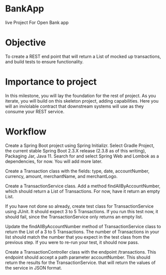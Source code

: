 # BankApp
live Project For Open Bank app


# Objective

To create a REST end point that will return a List of mocked up transactions, and build tests to ensure functionality.



# Importance to project

In this milestone, you will lay the foundation for the rest of project. As you iterate, you will build on this skeleton project, adding capabilities. Here you will an inviolable contract that downstream systems will use as they consume your REST service.


# Workflow

Create a Spring Boot project using Spring Initializr. Select Gradle Project, the current stable Spring Boot 2.3.X release (2.3.8 as of this writing), Packaging Jar, Java 11. Search for and select Spring Web and Lombok as a dependencies, for now. You will add more later.

Create a Transaction class with the fields: type, date, accountNumber, currency, amount, merchantName, and merchantLogo.

Create a TransactionService class. Add a method findAllByAccountNumber, which should return a List of Transactions. For now, have it return an empty List.

If you have not done so already, create test class for TransactionService using JUnit. It should expect 3 to 5 Transactions. If you run this test now, it should fail, since the TransactionService only returns an empty list.

Update the findAllByAccountNumber method of TransactionService class to return the List of a 3 to 5 Transactions. The number of Transactions in your list should match the number that you expect in the test class from the previous step. If you were to re-run your test, it should now pass.

Create a TransactionController class with the endpoint /transactions. This endpoint should accept a path parameter accountNumber. This should return the results for the TransactionService. that will return the values of the service in JSON format.
